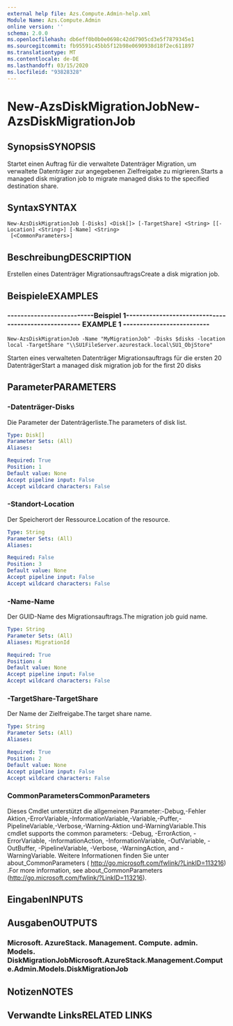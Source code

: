 ```yaml
---
external help file: Azs.Compute.Admin-help.xml
Module Name: Azs.Compute.Admin
online version: ''
schema: 2.0.0
ms.openlocfilehash: db6eff0b0b0e0698c42dd7905cd3e5f7879345e1
ms.sourcegitcommit: fb95591c45bb5f12b98e0690938d18f2ec611897
ms.translationtype: MT
ms.contentlocale: de-DE
ms.lasthandoff: 03/15/2020
ms.locfileid: "93828328"
---
```

# <span data-ttu-id="8b099-101">New-AzsDiskMigrationJob</span><span class="sxs-lookup"><span data-stu-id="8b099-101">New-AzsDiskMigrationJob</span></span>

## <span data-ttu-id="8b099-102">Synopsis</span><span class="sxs-lookup"><span data-stu-id="8b099-102">SYNOPSIS</span></span>
<span data-ttu-id="8b099-103">Startet einen Auftrag für die verwaltete Datenträger Migration, um verwaltete Datenträger zur angegebenen Zielfreigabe zu migrieren.</span><span class="sxs-lookup"><span data-stu-id="8b099-103">Starts a managed disk migration job to migrate managed disks to the specified destination share.</span></span>

## <span data-ttu-id="8b099-104">Syntax</span><span class="sxs-lookup"><span data-stu-id="8b099-104">SYNTAX</span></span>

```
New-AzsDiskMigrationJob [-Disks] <Disk[]> [-TargetShare] <String> [[-Location] <String>] [-Name] <String>
 [<CommonParameters>]
```

## <span data-ttu-id="8b099-105">Beschreibung</span><span class="sxs-lookup"><span data-stu-id="8b099-105">DESCRIPTION</span></span>
<span data-ttu-id="8b099-106">Erstellen eines Datenträger Migrationsauftrags</span><span class="sxs-lookup"><span data-stu-id="8b099-106">Create a disk migration job.</span></span>

## <span data-ttu-id="8b099-107">Beispiele</span><span class="sxs-lookup"><span data-stu-id="8b099-107">EXAMPLES</span></span>

### <span data-ttu-id="8b099-108">--------------------------Beispiel 1--------------------------</span><span class="sxs-lookup"><span data-stu-id="8b099-108">-------------------------- EXAMPLE 1 --------------------------</span></span>
```
New-AzsDiskMigrationJob -Name "MyMigrationJob" -Disks $disks -location local -TargetShare "\\SU1FileServer.azurestack.local\SU1_ObjStore"
```

<span data-ttu-id="8b099-109">Starten eines verwalteten Datenträger Migrationsauftrags für die ersten 20 Datenträger</span><span class="sxs-lookup"><span data-stu-id="8b099-109">Start a managed disk migration job for the first 20 disks</span></span>

## <span data-ttu-id="8b099-110">Parameter</span><span class="sxs-lookup"><span data-stu-id="8b099-110">PARAMETERS</span></span>

### <span data-ttu-id="8b099-111">-Datenträger</span><span class="sxs-lookup"><span data-stu-id="8b099-111">-Disks</span></span>
<span data-ttu-id="8b099-112">Die Parameter der Datenträgerliste.</span><span class="sxs-lookup"><span data-stu-id="8b099-112">The parameters of disk list.</span></span>

```yaml
Type: Disk[]
Parameter Sets: (All)
Aliases: 

Required: True
Position: 1
Default value: None
Accept pipeline input: False
Accept wildcard characters: False
```

### <span data-ttu-id="8b099-113">-Standort</span><span class="sxs-lookup"><span data-stu-id="8b099-113">-Location</span></span>
<span data-ttu-id="8b099-114">Der Speicherort der Ressource.</span><span class="sxs-lookup"><span data-stu-id="8b099-114">Location of the resource.</span></span>

```yaml
Type: String
Parameter Sets: (All)
Aliases: 

Required: False
Position: 3
Default value: None
Accept pipeline input: False
Accept wildcard characters: False
```

### <span data-ttu-id="8b099-115">-Name</span><span class="sxs-lookup"><span data-stu-id="8b099-115">-Name</span></span>
<span data-ttu-id="8b099-116">Der GUID-Name des Migrationsauftrags.</span><span class="sxs-lookup"><span data-stu-id="8b099-116">The migration job guid name.</span></span>

```yaml
Type: String
Parameter Sets: (All)
Aliases: MigrationId

Required: True
Position: 4
Default value: None
Accept pipeline input: False
Accept wildcard characters: False
```

### <span data-ttu-id="8b099-117">-TargetShare</span><span class="sxs-lookup"><span data-stu-id="8b099-117">-TargetShare</span></span>
<span data-ttu-id="8b099-118">Der Name der Zielfreigabe.</span><span class="sxs-lookup"><span data-stu-id="8b099-118">The target share name.</span></span>

```yaml
Type: String
Parameter Sets: (All)
Aliases: 

Required: True
Position: 2
Default value: None
Accept pipeline input: False
Accept wildcard characters: False
```

### <span data-ttu-id="8b099-119">CommonParameters</span><span class="sxs-lookup"><span data-stu-id="8b099-119">CommonParameters</span></span>
<span data-ttu-id="8b099-120">Dieses Cmdlet unterstützt die allgemeinen Parameter:-Debug,-Fehler Aktion,-ErrorVariable,-InformationVariable,-Variable,-Puffer,-PipelineVariable,-Verbose,-Warning-Aktion und-WarningVariable.</span><span class="sxs-lookup"><span data-stu-id="8b099-120">This cmdlet supports the common parameters: -Debug, -ErrorAction, -ErrorVariable, -InformationAction, -InformationVariable, -OutVariable, -OutBuffer, -PipelineVariable, -Verbose, -WarningAction, and -WarningVariable.</span></span> <span data-ttu-id="8b099-121">Weitere Informationen finden Sie unter about_CommonParameters ( http://go.microsoft.com/fwlink/?LinkID=113216) .</span><span class="sxs-lookup"><span data-stu-id="8b099-121">For more information, see about_CommonParameters (http://go.microsoft.com/fwlink/?LinkID=113216).</span></span>

## <span data-ttu-id="8b099-122">Eingaben</span><span class="sxs-lookup"><span data-stu-id="8b099-122">INPUTS</span></span>

## <span data-ttu-id="8b099-123">Ausgaben</span><span class="sxs-lookup"><span data-stu-id="8b099-123">OUTPUTS</span></span>

### <span data-ttu-id="8b099-124">Microsoft. AzureStack. Management. Compute. admin. Models. DiskMigrationJob</span><span class="sxs-lookup"><span data-stu-id="8b099-124">Microsoft.AzureStack.Management.Compute.Admin.Models.DiskMigrationJob</span></span>

## <span data-ttu-id="8b099-125">Notizen</span><span class="sxs-lookup"><span data-stu-id="8b099-125">NOTES</span></span>

## <span data-ttu-id="8b099-126">Verwandte Links</span><span class="sxs-lookup"><span data-stu-id="8b099-126">RELATED LINKS</span></span>

